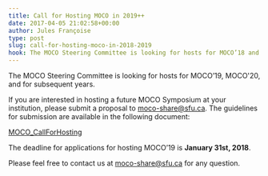 ```yaml
---
title: Call for Hosting MOCO in 2019++
date: 2017-04-05 21:02:58+00:00
author: Jules Françoise
type: post
slug: call-for-hosting-moco-in-2018-2019
hook: The MOCO Steering Committee is looking for hosts for MOCO’18 and MOCO’19...
---
```


The MOCO Steering Committee is looking for hosts for MOCO’19, MOCO'20, and for subsequent years.

If you are interested in hosting a future MOCO Symposium at your institution, please submit a proposal to moco-share@sfu.ca. The guidelines for submission are available in the following document:

[MOCO_CallForHosting](/documents/MOCO_CallForHosting.pdf)

The deadline for applications for hosting MOCO’19 is **January 31st, 2018**.

Please feel free to contact us at moco-share@sfu.ca for any question.
